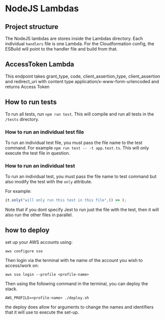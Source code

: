 # NodeJS Lambdas

## Project structure

The NodeJS lambdas are stores inside the Lambdas directory. Each individual `handlers` file is one Lambda. For the Cloudformation config, the ESBuild will point to the handler file and build from that.

## AccessToken Lambda

This endpoint takes grant_type, code, client_assertion_type, client_assertion and redirect_uri with content type application/x-www-form-urlencoded and returns Access Token

## How to run tests

To run all tests, run `npm run test`. This will compile and run all tests in the `/tests` directory.

### How to run an individual test file

To run an individual test file, you must pass the file name to the test command. For example `npm run test -- -t app.test.ts`. This will only execute the test file in question.

### How to run an individual test

To run an individual test, you must pass the file name to test command but also modify the test with the `only` attribute.

For example:

```Javascript
it.only("will only run this test in this file",() => );
```

Note that if you dont specify Jest to run just the file with the test, then it will also run the other files in parallel.

## how to deploy

set up your AWS accounts using:
```
aws configure sso
```

Then login via the terminal with he name of the account you wish to access/work on: 
```
aws sso login --profile <profile-name>
```

Then using the following command in the terminal, you can deploy the stack. 
```
AWS_PROFILE=<profile-name> ./deploy.sh 
```
the deploy does allow for arguments to change the names and identifiers that it will use to execute the set-up.
